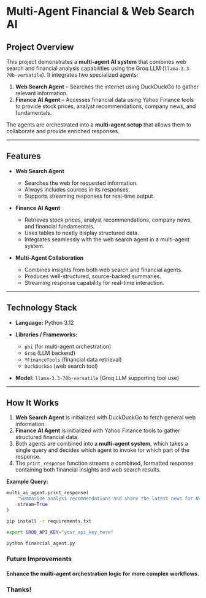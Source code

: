 # Multi-Agent Financial & Web Search AI

## Project Overview

This project demonstrates a **multi-agent AI system** that combines web search and financial analysis capabilities using the Groq LLM (`llama-3.3-70b-versatile`). It integrates two specialized agents:

1. **Web Search Agent** – Searches the internet using DuckDuckGo to gather relevant information.
2. **Finance AI Agent** – Accesses financial data using Yahoo Finance tools to provide stock prices, analyst recommendations, company news, and fundamentals.

The agents are orchestrated into a **multi-agent setup** that allows them to collaborate and provide enriched responses.

---

## Features

- **Web Search Agent**
  - Searches the web for requested information.
  - Always includes sources in its responses.
  - Supports streaming responses for real-time output.

- **Finance AI Agent**
  - Retrieves stock prices, analyst recommendations, company news, and financial fundamentals.
  - Uses tables to neatly display structured data.
  - Integrates seamlessly with the web search agent in a multi-agent system.

- **Multi-Agent Collaboration**
  - Combines insights from both web search and financial agents.
  - Produces well-structured, source-backed summaries.
  - Streaming response capability for real-time interaction.

---

## Technology Stack

- **Language:** Python 3.12  
- **Libraries / Frameworks:**  
  - `phi` (for multi-agent orchestration)  
  - `Groq` (LLM backend)  
  - `YFinanceTools` (financial data retrieval)  
  - `DuckDuckGo` (web search tool)  

- **Model:** `llama-3.3-70b-versatile` (Groq LLM supporting tool use)

---

## How It Works

1. **Web Search Agent** is initialized with DuckDuckGo to fetch general web information.  
2. **Finance AI Agent** is initialized with Yahoo Finance tools to gather structured financial data.  
3. Both agents are combined into a **multi-agent system**, which takes a single query and decides which agent to invoke for which part of the response.  
4. The `print_response` function streams a combined, formatted response containing both financial insights and web search results.

**Example Query:**

```python
multi_ai_agent.print_response(
    "Summarize analyst recommendations and share the latest news for NVDA",
    stream=True
)
```

```bash
pip install -r requirements.txt
```
```bash
export GROQ_API_KEY="your_api_key_here"
```
```bash
python financial_agent.py
```

### Future Improvements
#### Enhance the multi-agent orchestration logic for more complex workflows.


### Thanks!